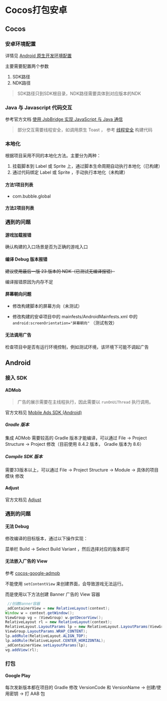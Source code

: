 # Cocos打包安卓

## Cocos

### 安卓环境配置

详情见 [Android 原生开发环境配置](https://docs.cocos.com/creator/3.8/manual/zh/editor/publish/android/build-setup-evn-android.html)

主要需要配置两个参数

1. SDK路径
2. NDK路径

> SDK路径只到SDK根目录，NDK路径需要具体到对应版本的NDK

### Java 与 Javascript 代码交互

参考官方文档 [使用 JsbBridge 实现 JavaScript 与 Java 通信](https://docs.cocos.com/creator/3.8/manual/zh/advanced-topics/js-java-bridge.html)

> 部分交互需要线程安全，如调用原生 Toast ， 参考 [线程安全](https://docs.cocos.com/creator/3.8/manual/zh/advanced-topics/thread-safety.html) 构建代码

### 本地化

根据项目采用不同的本地化方法。主要分为两种：

1. 挂载脚本到 Label 或 Sprite 上，通过脚本生命周期自动执行本地化（已构建）
2. 通过代码绑定 Label 或 Sprite ，手动执行本地化（未构建）

#### 方法1项目列表

* com.bubble.global

#### 方法2项目列表

### 遇到的问题

#### 游戏加载报错

确认构建的入口场景是否为正确的游戏入口

#### 编译 Debug 版本报错

~~建议使用最后一版 23 版本的 NDK（已测试无编译报错）~~

编译报错原因为内存不足

#### 屏幕朝向问题

* 修改构建脚本的屏幕方向（未测试）

* 修改构建的安卓项目中的 mainfests/AndroidMainfests.xml 中的 `android:screenOrientation="屏幕朝向"` （测试有效）

#### 无法调用广告

检查项目中是否有运行环境控制，例如测试环境，该环境下可能不调起广告

## Android

### 接入 SDK

#### ADMob

> 广告的展示需要在主线程执行，因此需要以 `runOnUiThread` 执行调用。

官方文档见 [
Mobile Ads SDK (Android)](https://developers.google.com/admob/android/quick-start?hl=zh-cn#import_the_mobile_ads_sdk)

##### Gradle 版本

集成 ADMob 需要较高的 Gradle 版本才能编译，可以通过 File -> Project Structure -> Project 修改（目前使用 8.4.2 版本， Gradle 版本为 8.6）

##### Compile SDK 版本

需要33版本以上，可以通过 File -> Project Structure -> Module -> 具体的项目模块 修改

#### Adjust

官方文档见 [Adjust](https://dev.adjust.com/zh/sdk/android?version=v4)

### 遇到的问题

#### 无法 Debug

修改编译的目标版本，通过以下操作实现：

菜单栏 Build -> Select Build Variant ，然后选择对应的版本即可

#### 无法嵌入广告的 View

参考 [cocos-google-admob](https://github.com/cocos/cocos-google-admob/blob/581874a39503d57d735a294784ccee3d405e12e7/extensions/GoogleAdMob/template/android/libadmob/src/com/cocos/admob/service/BannerService.java#L44)

不能使用 `setContentView` 来创建界面，会导致游戏无法运行。

而是使用以下方法创建 Banner 广告的 View 容器

``` Java
 //创建Banner容器
_adContainerView = new RelativeLayout(context);
Window w = context.getWindow();
ViewGroup vg = (ViewGroup) w.getDecorView();
RelativeLayout rl = new RelativeLayout(context);
RelativeLayout.LayoutParams lp = new RelativeLayout.LayoutParams(ViewGroup.LayoutParams.MATCH_PARENT,
ViewGroup.LayoutParams.WRAP_CONTENT);
lp.addRule(RelativeLayout.ALIGN_TOP);
lp.addRule(RelativeLayout.CENTER_HORIZONTAL);
_adContainerView.setLayoutParams(lp);
vg.addView(rl);
```

### 打包

#### Google Play

每次发新版本都在项目的 Gradle 修改 VersionCode 和 VersionName -> 创建/使用密钥 -> 打 AAB 包